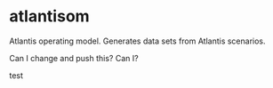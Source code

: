 # atlantisom
Atlantis operating model. Generates data sets from Atlantis scenarios.

Can I change and push this?
Can I?

test
